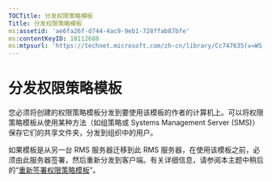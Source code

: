 ```yaml
---
TOCTitle: 分发权限策略模板
Title: 分发权限策略模板
ms:assetid: 'ae6fa26f-d744-4ac9-9eb1-728ffab87bfe'
ms:contentKeyID: 18112688
ms:mtpsurl: 'https://technet.microsoft.com/zh-cn/library/Cc747635(v=WS.10)'
---
```


分发权限策略模板
================

您必须将创建的权限策略模板分发到要使用该模板的作者的计算机上。可以将权限策略模板从使用某种方法（如组策略或 Systems Management Server (SMS)）保存它们的共享文件夹，分发到组织中的用户。

如果模板是从另一台 RMS 服务器迁移到此 RMS 服务器，在使用该模板之前，必须由此服务器签署，然后重新分发到客户端。有关详细信息，请参阅本主题中稍后的“[重新签署权限策略模板](https://technet.microsoft.com/bf705953-1df6-46b2-9d34-66410e3b25d1)”。
